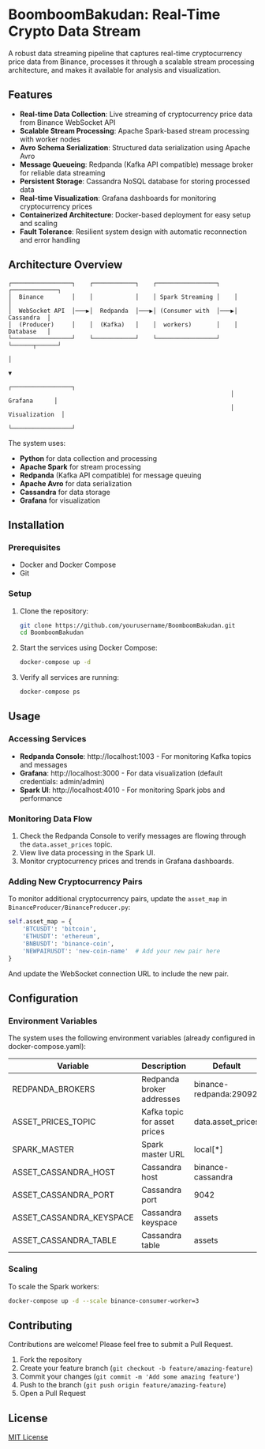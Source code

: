 # BoomboomBakudan: Real-Time Crypto Data Stream

A robust data streaming pipeline that captures real-time cryptocurrency price data from Binance, processes it through a scalable stream processing architecture, and makes it available for analysis and visualization.

## Features

- **Real-time Data Collection**: Live streaming of cryptocurrency price data from Binance WebSocket API
- **Scalable Stream Processing**: Apache Spark-based stream processing with worker nodes
- **Avro Schema Serialization**: Structured data serialization using Apache Avro
- **Message Queueing**: Redpanda (Kafka API compatible) message broker for reliable data streaming
- **Persistent Storage**: Cassandra NoSQL database for storing processed data
- **Real-time Visualization**: Grafana dashboards for monitoring cryptocurrency prices
- **Containerized Architecture**: Docker-based deployment for easy setup and scaling
- **Fault Tolerance**: Resilient system design with automatic reconnection and error handling

## Architecture Overview

```
┌─────────────────┐    ┌────────────┐    ┌─────────────────┐    ┌─────────────┐
│  Binance        │    │            │    │ Spark Streaming │    │             │
│  WebSocket API  │───▶│  Redpanda  │───▶│ (Consumer with  │───▶│  Cassandra  │
│  (Producer)     │    │  (Kafka)   │    │  workers)       │    │  Database   │
└─────────────────┘    └────────────┘    └─────────────────┘    └──────┬──────┘
                                                                       │
                                                                       ▼
                                                               ┌─────────────────┐
                                                               │    Grafana      │
                                                               │  Visualization  │
                                                               └─────────────────┘
```

The system uses:
- **Python** for data collection and processing
- **Apache Spark** for stream processing
- **Redpanda** (Kafka API compatible) for message queuing
- **Apache Avro** for data serialization
- **Cassandra** for data storage
- **Grafana** for visualization

## Installation

### Prerequisites

- Docker and Docker Compose
- Git

### Setup

1. Clone the repository:
   ```bash
   git clone https://github.com/yourusername/BoomboomBakudan.git
   cd BoomboomBakudan
   ```

2. Start the services using Docker Compose:
   ```bash
   docker-compose up -d
   ```

3. Verify all services are running:
   ```bash
   docker-compose ps
   ```

## Usage

### Accessing Services

- **Redpanda Console**: http://localhost:1003 - For monitoring Kafka topics and messages
- **Grafana**: http://localhost:3000 - For data visualization (default credentials: admin/admin)
- **Spark UI**: http://localhost:4010 - For monitoring Spark jobs and performance

### Monitoring Data Flow

1. Check the Redpanda Console to verify messages are flowing through the `data.asset_prices` topic.
2. View live data processing in the Spark UI.
3. Monitor cryptocurrency prices and trends in Grafana dashboards.

### Adding New Cryptocurrency Pairs

To monitor additional cryptocurrency pairs, update the `asset_map` in `BinanceProducer/BinanceProducer.py`:

```python
self.asset_map = {
    'BTCUSDT': 'bitcoin',
    'ETHUSDT': 'ethereum',
    'BNBUSDT': 'binance-coin',
    'NEWPAIRUSDT': 'new-coin-name'  # Add your new pair here
}
```

And update the WebSocket connection URL to include the new pair.

## Configuration

### Environment Variables

The system uses the following environment variables (already configured in docker-compose.yaml):

| Variable | Description | Default |
|----------|-------------|---------|
| REDPANDA_BROKERS | Redpanda broker addresses | binance-redpanda:29092 |
| ASSET_PRICES_TOPIC | Kafka topic for asset prices | data.asset_prices |
| SPARK_MASTER | Spark master URL | local[*] |
| ASSET_CASSANDRA_HOST | Cassandra host | binance-cassandra |
| ASSET_CASSANDRA_PORT | Cassandra port | 9042 |
| ASSET_CASSANDRA_KEYSPACE | Cassandra keyspace | assets |
| ASSET_CASSANDRA_TABLE | Cassandra table | assets |

### Scaling

To scale the Spark workers:
```bash
docker-compose up -d --scale binance-consumer-worker=3
```

## Contributing

Contributions are welcome! Please feel free to submit a Pull Request.

1. Fork the repository
2. Create your feature branch (`git checkout -b feature/amazing-feature`)
3. Commit your changes (`git commit -m 'Add some amazing feature'`)
4. Push to the branch (`git push origin feature/amazing-feature`)
5. Open a Pull Request

## License

[MIT License](LICENSE)

